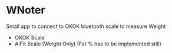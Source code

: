 # WNoter

Small app to connect to OKOK bluetooth scale to measure Weight

- OKOK Scale
- AIFit Scale (Weight Only) (Fat % has to be implemented still)
